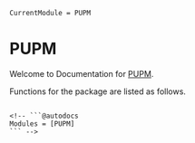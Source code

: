 ```@meta
CurrentModule = PUPM
```

# PUPM

Welcome to
Documentation for [PUPM](https://github.com/Aminofa70/PUPM.jl).


Functions for the package are listed as follows.

<!-- In this package, we can use the Penealized Updated Properties Model approach for topology optimization of 2D and 3D structures.
```@index -->
```

<!-- ```@autodocs
Modules = [PUPM]
``` -->
